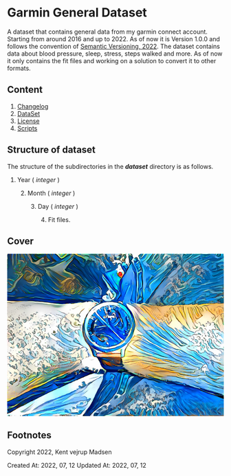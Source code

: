 # Garmin General Dataset
A dataset that contains general data from my garmin connect account. Starting from around 2016 and up to 2022.
As of now it is Version 1.0.0 and follows the convention of [Semantic Versioning, 2022](https://semver.org/).
The dataset contains data about blood pressure, sleep, stress, steps walked and more. As of now it only contains 
the fit files and working on a solution to convert it to other formats.


## Content
1. [Changelog](changelog.md)
2. [DataSet](dataset/readme.md)
3. [License](License.md)
4. [Scripts](scripts/readme.md)

## Structure of dataset
The structure of the subdirectories in the ***dataset*** directory is as follows.

1. Year ( *integer* )

    2. Month ( *integer* )

        3. Day ( *integer* )

            4. Fit files.


## Cover
![Cover Image, also used as social cover image](preview.jpg)


## Footnotes
Copyright 2022, Kent vejrup Madsen

Created At: 2022, 07, 12
Updated At: 2022, 07, 12